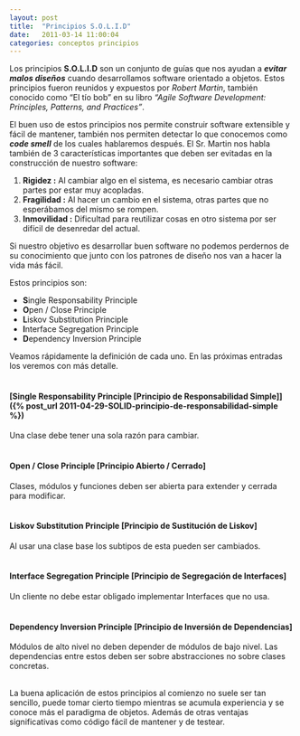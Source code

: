 ```yaml
---
layout: post
title:  "Principios S.O.L.I.D"
date:   2011-03-14 11:00:04
categories: conceptos principios
---
```


Los principios **S.O.L.I.D** son un conjunto de guías que nos ayudan a _**evitar malos diseños**_ cuando desarrollamos software orientado a objetos. Estos principios fueron reunidos y expuestos por _Robert Martin_, también conocido como “El tío bob” en su libro _“Agile Software Development: Principles, Patterns, and Practices”_.

El buen uso de estos principios nos permite construir software extensible y fácil de mantener,  también nos permiten detectar lo que conocemos como _**code smell**_ de los cuales hablaremos después. El Sr. Martin nos habla también de 3 características importantes que deben ser evitadas en la construcción de nuestro software:

1. **Rigidez :** Al cambiar algo en el sistema, es necesario cambiar otras partes por estar muy acopladas.
2. **Fragilidad :** Al hacer un cambio en el sistema, otras partes que no esperábamos del mismo se rompen.
3. **Inmovilidad :** Dificultad para reutilizar cosas en otro sistema por ser difícil de desenredar del actual.

Si nuestro objetivo es desarrollar buen software no podemos perdernos de su conocimiento que junto con los patrones de diseño nos van a hacer la vida más fácil.

Estos principios son:

* **S**ingle Responsability Principle
* **O**pen / Close Principle
* **L**iskov Substitution Principle
* **I**nterface Segregation Principle
* **D**ependency Inversion Principle

Veamos rápidamente la definición de cada uno. En las próximas entradas los veremos con más detalle.<br/><br/>

#### [Single Responsability Principle [Principio de Responsabilidad Simple]]({% post_url 2011-04-29-SOLID-principio-de-responsabilidad-simple %})
Una clase debe tener una sola razón para cambiar.<br/><br/>

#### Open / Close Principle [Principio Abierto / Cerrado]
Clases, módulos y funciones deben ser abierta para extender y cerrada para modificar.<br/><br/>

#### Liskov Substitution Principle [Principio de Sustitución de Liskov]
Al usar una clase base los subtipos de esta pueden ser cambiados.<br/><br/>

#### Interface Segregation Principle [Principio de Segregación de Interfaces]
Un cliente no debe estar obligado implementar Interfaces que no usa.<br/><br/>

#### Dependency Inversion Principle [Principio de Inversión de Dependencias]
Módulos de alto nivel no deben depender de módulos de bajo nivel. Las dependencias entre estos deben ser sobre abstracciones no sobre clases concretas.<br/><br/>

La buena aplicación de estos principios al comienzo no suele ser tan sencillo, puede tomar cierto tiempo mientras se acumula experiencia y se conoce más el paradigma de objetos. Además de otras ventajas significativas como código fácil de mantener y de testear.
